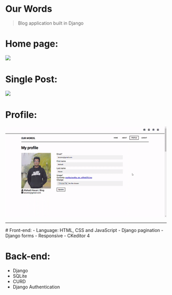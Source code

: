 # Our Words
> Blog application built in Django 
# Home page:
![](GIF/home.gif)
# Single Post:
![](GIF/post.gif)
# Profile:
![](GIF/profile.gif)
<hr/>
# Front-end:
- Language: HTML, CSS and JavaScript 
- Django pagination 
- Django forms 
- Responsive 
- CKeditor 4

# Back-end:
- Django
- SQLite 
- CURD 
- Django Authentication 

